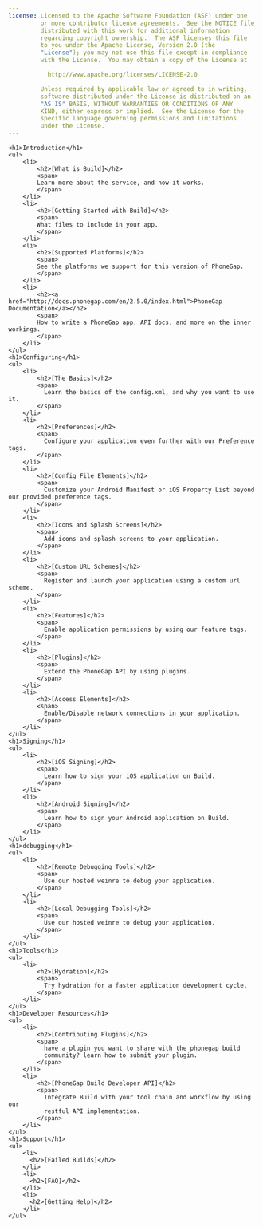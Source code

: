 ```yaml
---
license: Licensed to the Apache Software Foundation (ASF) under one
         or more contributor license agreements.  See the NOTICE file
         distributed with this work for additional information
         regarding copyright ownership.  The ASF licenses this file
         to you under the Apache License, Version 2.0 (the
         "License"); you may not use this file except in compliance
         with the License.  You may obtain a copy of the License at

           http://www.apache.org/licenses/LICENSE-2.0

         Unless required by applicable law or agreed to in writing,
         software distributed under the License is distributed on an
         "AS IS" BASIS, WITHOUT WARRANTIES OR CONDITIONS OF ANY
         KIND, either express or implied.  See the License for the
         specific language governing permissions and limitations
         under the License.
---
```


<div id="home">

    <h1>Introduction</h1>
    <ul>
        <li>
            <h2>[What is Build]</h2>
            <span>
            Learn more about the service, and how it works.
            </span>
        </li>
        <li>
            <h2>[Getting Started with Build]</h2>
            <span>
            What files to include in your app.
            </span>
        </li>
        <li>
            <h2>[Supported Platforms]</h2>
            <span>
            See the platforms we support for this version of PhoneGap.
            </span>
        </li>
        <li>
            <h2><a href="http://docs.phonegap.com/en/2.5.0/index.html">PhoneGap Documentation</a></h2>
            <span>
            How to write a PhoneGap app, API docs, and more on the inner workings.
            </span>
        </li>
    </ul>
    <h1>Configuring</h1>
    <ul>
        <li>
            <h2>[The Basics]</h2>
            <span>
              Learn the basics of the config.xml, and why you want to use it.
            </span>
        </li>
        <li>
            <h2>[Preferences]</h2>
            <span>
              Configure your application even further with our Preference tags.
            </span>
        </li>
        <li>
            <h2>[Config File Elements]</h2>
            <span>
              Customize your Android Manifest or iOS Property List beyond our provided preference tags.
            </span>
        </li>
        <li>
            <h2>[Icons and Splash Screens]</h2>
            <span>
              Add icons and splash screens to your application.
            </span>
        </li>
        <li>
            <h2>[Custom URL Schemes]</h2>
            <span>
              Register and launch your application using a custom url scheme.
            </span>
        </li>
        <li>
            <h2>[Features]</h2>
            <span>
              Enable application permissions by using our feature tags.
            </span>
        </li>
        <li>
            <h2>[Plugins]</h2>
            <span>
              Extend the PhoneGap API by using plugins.
            </span>
        </li>
        <li>
            <h2>[Access Elements]</h2>
            <span>
              Enable/Disable network connections in your application.
            </span>
        </li>
    </ul>
    <h1>Signing</h1>
    <ul>
        <li>
            <h2>[iOS Signing]</h2>
            <span>
              Learn how to sign your iOS application on Build.
            </span>
        </li>
        <li>
            <h2>[Android Signing]</h2>
            <span>
              Learn how to sign your Android application on Build.
            </span>
        </li>
    </ul>
    <h1>debugging</h1>
    <ul>
        <li>
            <h2>[Remote Debugging Tools]</h2>
            <span>
              Use our hosted weinre to debug your application.
            </span>
        </li>
        <li>
            <h2>[Local Debugging Tools]</h2>
            <span>
              Use our hosted weinre to debug your application.
            </span>
        </li>
    </ul>
    <h1>Tools</h1>
    <ul>
        <li>
            <h2>[Hydration]</h2>
            <span>
              Try hydration for a faster application development cycle.
            </span>
        </li>
    </ul>
    <h1>Developer Resources</h1>
    <ul>
        <li>
            <h2>[Contributing Plugins]</h2>
            <span>
              have a plugin you want to share with the phonegap build
              community? learn how to submit your plugin.
            </span>
        </li>
        <li>
            <h2>[PhoneGap Build Developer API]</h2>
            <span>
              Integrate Build with your tool chain and workflow by using our
              restful API implementation.
            </span>
        </li>
    </ul>
    <h1>Support</h1>
    <ul>
        <li>
          <h2>[Failed Builds]</h2>
        </li>
        <li>
          <h2>[FAQ]</h2>
        </li>
        <li>
          <h2>[Getting Help]</h2>
        </li>
    </ul>
</div>
